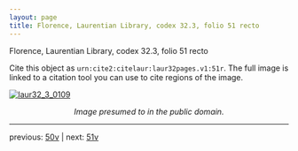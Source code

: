 ```yaml
---
layout: page
title: Florence, Laurentian Library, codex 32.3, folio 51 recto
---
```


Florence, Laurentian Library, codex 32.3, folio 51 recto

Cite this object as `urn:cite2:citelaur:laur32pages.v1:51r`.  The full image is linked to a citation tool you can use to cite regions of the image.

[![laur32_3_0109](http://www.homermultitext.org/iipsrv?IIIF=/project/homer/pyramidal/deepzoom/citelaur/laur32imgs/v1/laur32_3_0109.tif/full/800,/0/default.jpg)](http://www.homermultitext.org/ict2/?urn=urn:cite2:citelaur:laur32imgs.v1:laur32_3_0109) 

<p style="text-align: center; font-style: italic;">Image presumed to in the public domain.</p>

---

previous: [50v](../50v/) | next: [51v](../51v/)